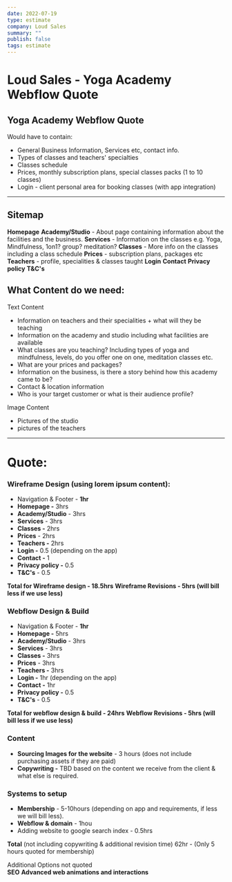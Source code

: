 ```yaml
---
date: 2022-07-19
type: estimate
company: Loud Sales
summary: ""
publish: false
tags: estimate
---
```


# Loud Sales - Yoga Academy Webflow Quote

## Yoga Academy Webflow Quote

Would have to contain: 
- General Business Information, Services etc, contact info.
- Types of classes and teachers' specialties
- Classes schedule
- Prices, monthly subscription plans, special classes packs (1 to 10 classes)
- Login - client personal area for booking classes (with app integration)


---

## **Sitemap**
**Homepage**
**Academy/Studio** - About page containing information about the facilities and the business.
**Services** - Information on the classes e.g. Yoga, Mindfulness, 1on1? group? meditation?
**Classes** - More info on the classes including a class schedule
**Prices** - subscription plans, packages etc
**Teachers** - profile, specialities & classes taught
**Login**
**Contact**
**Privacy policy**
**T&C's**


## What Content do we need:
Text Content
-   Information on teachers and their specialities + what will they be teaching
-   Information on the academy and studio including what facilities are available
-   What classes are you teaching? Including types of yoga and mindfulness, levels, do you offer one on one, meditation classes etc.
-   What are your prices and packages?
-   Information on the business, is there a story behind how this academy came to be?
-   Contact & location information
-   Who is your target customer or what is their audience profile?


Image Content
-   Pictures of the studio
-   pictures of the teachers


---

# Quote:

### **Wireframe Design (using lorem ipsum content):**
-   Navigation & Footer - **1hr**
-   **Homepage -** 3hrs
-   **Academy/Studio** - 3hrs
-   **Services** - 3hrs
-   **Classes -** 2hrs
-   **Prices** - 2hrs
-   **Teachers -** 2hrs
-   **Login -** 0.5 (depending on the app)
-   **Contact -** 1
-   **Privacy policy -** 0.5
-   **T&C's** - 0.5

**Total for Wireframe design - 18.5hrs**
**Wireframe Revisions - 5hrs (will bill less if we use less)**


### **Webflow Design & Build**
-   Navigation & Footer - **1hr**
-   **Homepage -** 5hrs
-   **Academy/Studio** - 3hrs
-   **Services** - 3hrs
-   **Classes -** 3hrs
-   **Prices** - 3hrs
-   **Teachers -** 3hrs
-   **Login -** 1hr (depending on the app)
-   **Contact -** 1hr
-   **Privacy policy -** 0.5
-   **T&C's** - 0.5

**Total for webflow design & build - 24hrs**
**Webflow Revisions - 5hrs (will bill less if we use less)**


### Content
-   **Sourcing Images for the website** - 3 hours (does not include purchasing assets if they are paid)
-   **Copywriting -** TBD based on the content we receive from the client & what else is required.


### Systems to setup
-   **Membership** - 5-10hours (depending on app and requirements, if less we will bill less).
-   **Webflow & domain** - 1hou    
-   Adding website to google search index - 0.5hrs

**Total** (not including copywriting & additional revision time)
62hr - (Only 5 hours quoted for membership)


Additional Options not quoted  
**SEO**
**Advanced web animations and interactions**